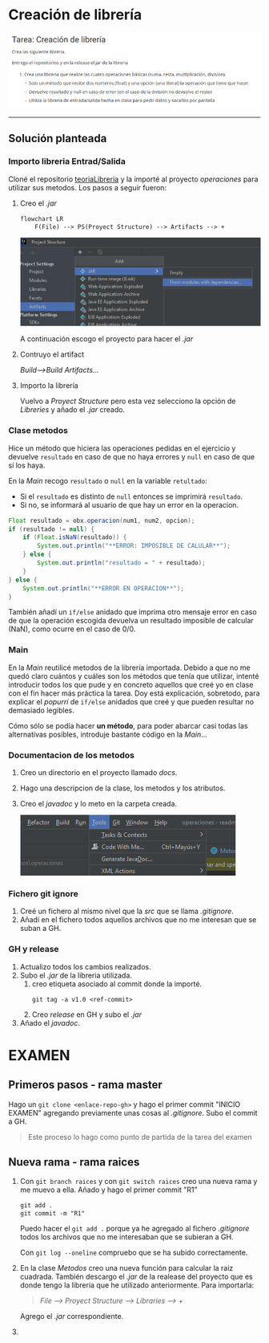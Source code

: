 # Creación de librería
![enunciado](imagenesReadme/enunciadoLibreria.png)

-----
## Solución planteada
### Importo libreria Entrad/Salida
Cloné el repositorio [teoriaLibreria](https://github.com/acastineiraduran/teoriaLibreria.git)
y la importé al proyecto _operaciones_ 
para utilizar sus metodos. Los pasos a seguir
fueron:
1. Creo el _.jar_
    ```mermaid
    flowchart LR
        F(File) --> PS(Proyect Structure) --> Artifacts --> +
    ```
    ![pasosJar](imagenesReadme/pasosJar.png)

    A continuación escogo el proyecto para hacer el _.jar_

2. Contruyo el artifact

    _Build-->Build Artifacts..._

3. Importo la librería

    Vuelvo a _Proyect Structure_ pero esta vez selecciono la opción de _Libreries_
    y añado el _.jar_ creado.

### Clase metodos
Hice un método que hiciera las operaciones pedidas en el ejercicio y devuelve 
`resultado` en caso de que no haya errores y `null` en caso de que sí los haya.

En la _Main_ recogo `resultado` o `null` en la variable `retultado`:
* Si el `resultado` es distinto de `null` entonces se imprimirá `resultado`.
* Si no, se informará al usuario de que hay un error en la operacion.
```java
Float resultado = obx.operacion(num1, num2, opcion);
if (resultado != null) { 
    if (Float.isNaN(resultado)) { 
        System.out.println("**ERROR: IMPOSIBLE DE CALULAR**");
    } else {
        System.out.println("resultado = " + resultado);
    }
} else {
    System.out.println("**ERROR EN OPERACION**");
}
```
También añadí un `if/else` anidado que imprima otro mensaje error en caso de que la
operación escogida devuelva un resultado imposible de calcular (NaN), como ocurre
en el caso de 0/0.

### Main
En la _Main_ reutilicé metodos de la librería importada. Debido a que no me quedó claro
cuántos y cuáles son los métodos que tenía que utilizar, intenté introducir todos
los que pude y en concreto aquellos que creé yo en clase con el fin hacer más práctica
la tarea. Doy está explicación, sobretodo, para explicar el _popurrí_ de `if/else`
anidados que creé y que pueden resultar no demasiado legibles.

Cómo sólo se podía hacer **un método**, para poder abarcar casi todas las alternativas
posibles, introduje bastante código en la _Main_...

### Documentacion de los metodos
1. Creo un directorio en el proyecto llamado _docs_.
2. Hago una descripcion de la clase, los metodos y los atributos.
3. Creo el _javadoc_ y lo meto en la carpeta creada.
  
    ![javadocProcess](imagenesReadme/javadocProcess.png)

### Fichero git ignore
1. Creé un fichero al mismo nivel que la _src_ que se llama _.gitignore_.
2. Añadí en el fichero todos aquellos archivos que no me interesan que se suban 
a GH.

### GH y release
1. Actualizo todos los cambios realizados.
2. Subo el _.jar_ de la libreria utilizada.
   1. creo etiqueta asociado al commit donde la importé.
      ```
      git tag -a v1.0 <ref-commit>
      ```
   2. Creo _release_ en GH y subo el _.jar_ 
3. Añado el _javadoc_.

# EXAMEN
## Primeros pasos - **rama master**
Hago un `git clone <enlace-repo-gh>` y hago el primer commit "INICIO EXAMEN"
agregando previamente unas cosas al _.gitignore_. Subo el commit a GH.
   > Este proceso lo hago como punto de partida de la tarea del examen

## Nueva rama - **rama raices**
1. Con `git branch raices` y con `git switch raices` creo una nueva rama y 
me muevo a ella. Añado y hago el primer commit "R1"
   ````
   git add .
   git commit -m "R1"
   ````
   Puedo hacer el `git add .` porque ya he agregado al fichero _.gitignore_
   todos los archivos que no me interesaban que se subieran a GH.
   
   Con `git log --oneline` compruebo que se ha subido correctamente.


2. En la clase _Metodos_ creo una nueva función para calcular la raiz cuadrada.
También descargo el _.jar_ de la realease del proyecto que es donde tengo la
libreria que he utilizado anteriormente. Para importarla:

   >_File --> Proyect Structure --> Libraries --> +_ 

   Agrego el _.jar_ correspondiente.

3. 